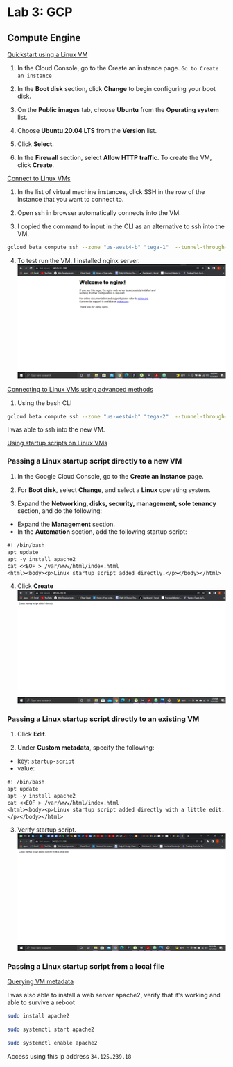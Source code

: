 # Lab 3: GCP

## Compute Engine

[Quickstart using a Linux VM](https://cloud.google.com/compute/docs/quickstart-linux "Quickstart using a Linux VM")

1. In the Cloud Console, go to the Create an instance page. `Go to Create an instance`

2. In the **Boot disk** section, click **Change** to begin configuring your boot disk.
3. On the **Public images** tab, choose **Ubuntu** from the **Operating system** list.
4. Choose **Ubuntu 20.04 LTS** from the **Version** list.
5. Click **Select**.
6. In the **Firewall** section, select **Allow HTTP traffic**.
To create the VM, click **Create**.

[Connect to Linux VMs](https://cloud.google.com/compute/docs/instances/connecting-to-instance "Connect to Linux VMs")

1. In the list of virtual machine instances, click SSH in the row of the instance that you want to connect to.

2. Open ssh in browser automatically connects into the VM.

3. I copied the command to input in the CLI as an alternative to ssh into the VM.
```bash
gcloud beta compute ssh --zone "us-west4-b" "tega-1"  --tunnel-through-iap --project "forward-venture-333717"
```
4. To test run the VM, I installed nginx server.
![nginx web server](images/ps-nginx.png)


[Connecting to Linux VMs using advanced methods](https://cloud.google.com/compute/docs/instances/connecting-advanced "Connecting to Linux VMs using advanced methods")

1. Using the bash CLI
```Bash
gcloud beta compute ssh --zone "us-west4-b" "tega-2"  --tunnel-through-iap --project "forward-venture-333717"
```
I was able to ssh into the new VM.

[Using startup scripts on Linux VMs](https://cloud.google.com/compute/docs/instances/startup-scripts/linux "Using startup scripts on Linux VMs")

### Passing a Linux startup script directly to a new VM

1. In the Google Cloud Console, go to the **Create an instance** page.

2. For **Boot disk**, select **Change**, and select a **Linux** operating system.

3. Expand the **Networking, disks, security, management, sole tenancy** section, and do the following:

* Expand the **Management** section.
* In the **Automation** section, add the following startup script:
```
#! /bin/bash
apt update
apt -y install apache2
cat <<EOF > /var/www/html/index.html
<html><body><p>Linux startup script added directly.</p></body></html>
```
4. Click **Create**
![apache2 startup script](images/apache-startup-script.png)

### Passing a Linux startup script directly to an existing VM

1. Click **Edit**.

2. Under **Custom metadata**, specify the following:
* key: `startup-script`
* value:
```
#! /bin/bash
apt update
apt -y install apache2
cat <<EOF > /var/www/html/index.html
<html><body><p>Linux startup script added directly with a little edit.</p></body></html>
```
3. Verify startup script.
![apache2 startup script edit](images/apache-startup-edit.png)


### Passing a Linux startup script from a local file



[Querying VM metadata](https://cloud.google.com/compute/docs/metadata/querying-metadata "Querying VM metadata")

I was also able to install a web server apache2, verify that it's working and able to survive a reboot
```bash
sudo install apache2
```
```bash
sudo systemctl start apache2
```
```Bash
sudo systemctl enable apache2
```
Access using this ip address `34.125.239.18`
